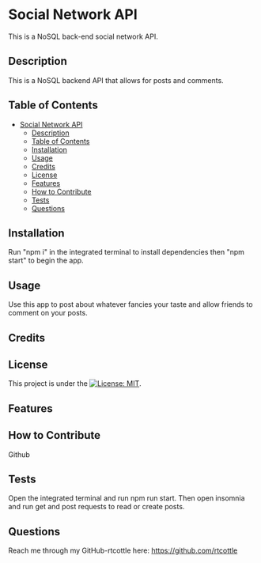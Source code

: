 # Social Network API

This is a NoSQL back-end social network API.

## Description

This is a NoSQL backend API that allows for posts and comments.

## Table of Contents

- [Social Network API](#social-network-api)
  - [Description](#description)
  - [Table of Contents](#table-of-contents)
  - [Installation](#installation)
  - [Usage](#usage)
  - [Credits](#credits)
  - [License](#license)
  - [Features](#features)
  - [How to Contribute](#how-to-contribute)
  - [Tests](#tests)
  - [Questions](#questions)

## Installation

Run "npm i" in the integrated terminal to install dependencies then "npm start" to begin the app.

## Usage

Use this app to post about whatever fancies your taste and allow friends to comment on your posts.

## Credits

## License

This project is under the [![License: MIT](https://img.shields.io/badge/License-MIT-yellow.svg)](https://opensource.org/licenses/MIT).

## Features

## How to Contribute

Github

## Tests

Open the integrated terminal and run npm run start. Then open insomnia and run get and post requests to read or create posts.

## Questions

Reach me through my GitHub-rtcottle here: https://github.com/rtcottle
